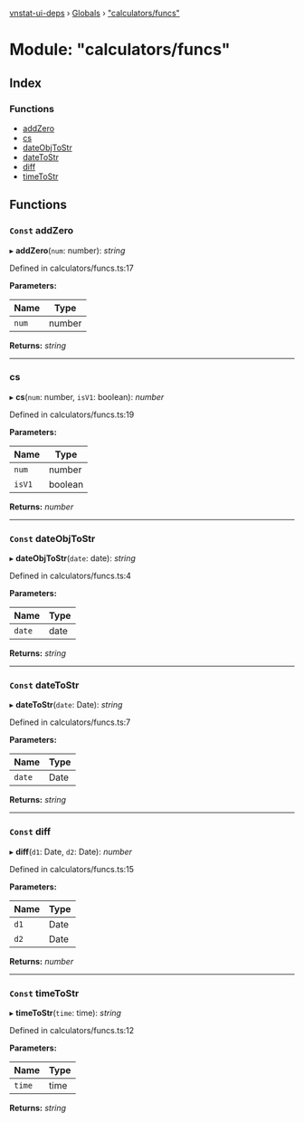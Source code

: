 [vnstat-ui-deps](../README.md) › [Globals](../globals.md) › ["calculators/funcs"](_calculators_funcs_.md)

# Module: "calculators/funcs"

## Index

### Functions

* [addZero](_calculators_funcs_.md#const-addzero)
* [cs](_calculators_funcs_.md#cs)
* [dateObjToStr](_calculators_funcs_.md#const-dateobjtostr)
* [dateToStr](_calculators_funcs_.md#const-datetostr)
* [diff](_calculators_funcs_.md#const-diff)
* [timeToStr](_calculators_funcs_.md#const-timetostr)

## Functions

### `Const` addZero

▸ **addZero**(`num`: number): *string*

Defined in calculators/funcs.ts:17

**Parameters:**

Name | Type |
------ | ------ |
`num` | number |

**Returns:** *string*

___

###  cs

▸ **cs**(`num`: number, `isV1`: boolean): *number*

Defined in calculators/funcs.ts:19

**Parameters:**

Name | Type |
------ | ------ |
`num` | number |
`isV1` | boolean |

**Returns:** *number*

___

### `Const` dateObjToStr

▸ **dateObjToStr**(`date`: date): *string*

Defined in calculators/funcs.ts:4

**Parameters:**

Name | Type |
------ | ------ |
`date` | date |

**Returns:** *string*

___

### `Const` dateToStr

▸ **dateToStr**(`date`: Date): *string*

Defined in calculators/funcs.ts:7

**Parameters:**

Name | Type |
------ | ------ |
`date` | Date |

**Returns:** *string*

___

### `Const` diff

▸ **diff**(`d1`: Date, `d2`: Date): *number*

Defined in calculators/funcs.ts:15

**Parameters:**

Name | Type |
------ | ------ |
`d1` | Date |
`d2` | Date |

**Returns:** *number*

___

### `Const` timeToStr

▸ **timeToStr**(`time`: time): *string*

Defined in calculators/funcs.ts:12

**Parameters:**

Name | Type |
------ | ------ |
`time` | time |

**Returns:** *string*
